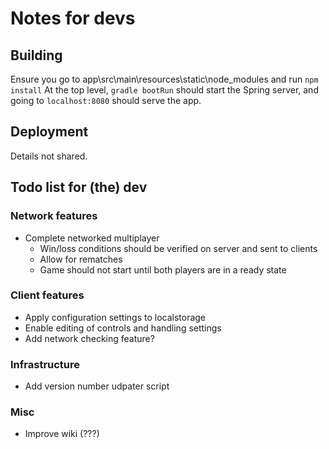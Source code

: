 # Notes for devs

## Building
Ensure you go to app\src\main\resources\static\node_modules and run `npm install`
At the top level, `gradle bootRun` should start the Spring server, and going to `localhost:8080` should serve the app. 

## Deployment
Details not shared.

## Todo list for (the) dev

### Network features
- Complete networked multiplayer 
  - Win/loss conditions should be verified on server and sent to clients
  - Allow for rematches
  - Game should not start until both players are in a ready state

### Client features
- Apply configuration settings to localstorage
- Enable editing of controls and handling settings
- Add network checking feature?

### Infrastructure
- Add version number udpater script

### Misc
- Improve wiki (???)
